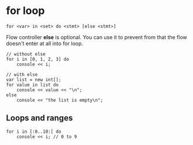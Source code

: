for loop
========

```
for <var> in <set> do <stmt> [else <stmt>]
```
Flow controller **else** is optional. You can use it to prevent from that the flow doesn't enter at all into for loop.
```
// without else
for i in [0, 1, 2, 3] do
    console << i;
    
// with else 
var list = new int[];
for value in list do
    console << value << "\n";
else
    console << "the list is empty\n";

```


Loops and ranges
----------------

```
for i in [:0..10:[ do
    console << i; // 0 to 9
```